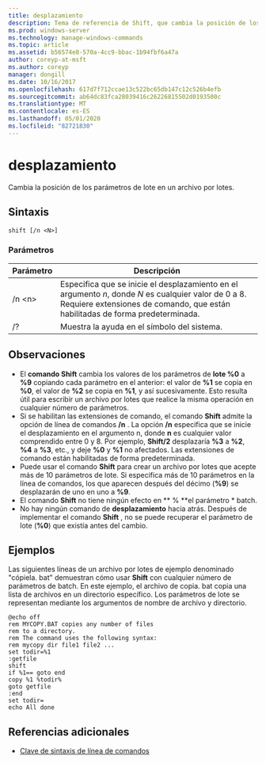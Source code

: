```yaml
---
title: desplazamiento
description: Tema de referencia de Shift, que cambia la posición de los parámetros de lote en un archivo por lotes.
ms.prod: windows-server
ms.technology: manage-windows-commands
ms.topic: article
ms.assetid: b56574e8-570a-4cc9-bbac-1b94fbf6a47a
author: coreyp-at-msft
ms.author: coreyp
manager: dongill
ms.date: 10/16/2017
ms.openlocfilehash: 617d7f712ccae13c522bc65db147c12c526b4efb
ms.sourcegitcommit: ab64dc83fca28039416c26226815502d0193500c
ms.translationtype: MT
ms.contentlocale: es-ES
ms.lasthandoff: 05/01/2020
ms.locfileid: "82721830"
---
```

# <a name="shift"></a>desplazamiento

Cambia la posición de los parámetros de lote en un archivo por lotes.



## <a name="syntax"></a>Sintaxis

```
shift [/n <N>]
```

### <a name="parameters"></a>Parámetros

|Parámetro|Descripción|
|---------|-----------|
|/n \<n>|Especifica que se inicie el desplazamiento en el argumento *n*, donde *N* es cualquier valor de 0 a 8. Requiere extensiones de comando, que están habilitadas de forma predeterminada.|
|/?|Muestra la ayuda en el símbolo del sistema.|

## <a name="remarks"></a>Observaciones

- El **comando Shift** cambia los valores de los parámetros de **lote %0** a **%9** copiando cada parámetro en el anterior: el valor de **%1** se copia en **%0**, el valor de **%2** se copia en **%1**, y así sucesivamente. Esto resulta útil para escribir un archivo por lotes que realice la misma operación en cualquier número de parámetros.
- Si se habilitan las extensiones de comando, el comando **Shift** admite la opción de línea de comandos **/n** . La opción **/n** especifica que se inicie el desplazamiento en el argumento n, donde **n** es cualquier valor comprendido entre 0 y 8. Por ejemplo, **Shift/2** desplazaría **%3** a **%2**, **%4** a **%3**, etc., y deje **%0** y **%1** no afectados. Las extensiones de comando están habilitadas de forma predeterminada.
- Puede usar el comando **Shift** para crear un archivo por lotes que acepte más de 10 parámetros de lote. Si especifica más de 10 parámetros en la línea de comandos, los que aparecen después del décimo (**%9**) se desplazarán de uno en uno a **%9**.
- El comando **Shift** no tiene ningún efecto en ** % **el parámetro * batch.
- No hay ningún comando de **desplazamiento** hacia atrás. Después de implementar el comando **Shift** , no se puede recuperar el parámetro de lote (**%0**) que existía antes del cambio.

## <a name="examples"></a>Ejemplos

Las siguientes líneas de un archivo por lotes de ejemplo denominado "cópiela. bat" demuestran cómo usar **Shift** con cualquier número de parámetros de batch. En este ejemplo, el archivo de copia. bat copia una lista de archivos en un directorio específico. Los parámetros de lote se representan mediante los argumentos de nombre de archivo y directorio.
```
@echo off 
rem MYCOPY.BAT copies any number of files
rem to a directory.
rem The command uses the following syntax:
rem mycopy dir file1 file2 ... 
set todir=%1
:getfile
shift
if %1== goto end
copy %1 %todir%
goto getfile
:end
set todir=
echo All done
```

## <a name="additional-references"></a>Referencias adicionales

- [Clave de sintaxis de línea de comandos](command-line-syntax-key.md)